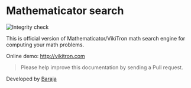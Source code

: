 Mathematicator search
=====================

![Integrity check](https://github.com/mathematicator-core/search/workflows/Integrity%20check/badge.svg)

This is official version of Mathematicator/VikiTron math search engine for computing your math problems.

Online demo: http://vikitron.com

> Please help improve this documentation by sending a Pull request.

Developed by [Baraja](https://baraja.cz)

